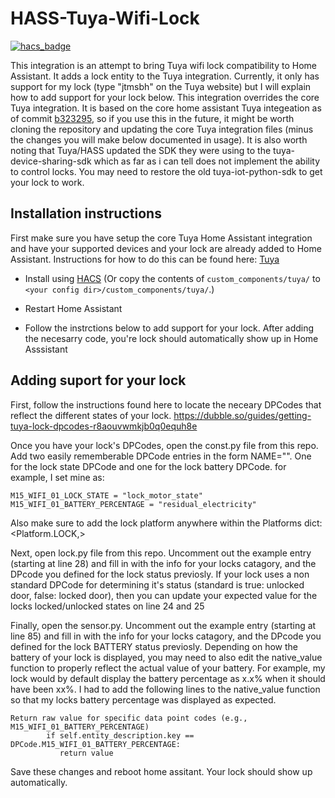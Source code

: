 # HASS-Tuya-Wifi-Lock

[![hacs_badge](https://img.shields.io/badge/HACS-Default-41BDF5.svg?style=for-the-badge)](https://github.com/hacs/integration)

This integration is an attempt to bring Tuya wifi lock compatibility to Home Assistant. It adds a lock entity to the Tuya integration. Currently, it only has support for my lock (type "jtmsbh" on the Tuya website) but I will explain how to add support for your lock below. This integration overrides the core Tuya integration. It is based on the core home assistant Tuya integeation as of commit [b323295](https://github.com/home-assistant/core/tree/b323295aa15ff6ac81e46b213a2f22440f0460de), so if you use this in the future, it might be worth cloning the repository and updating the core Tuya integration files (minus the changes you will make below documented in usage). It is also worth noting that Tuya/HASS updated the SDK they were using to the tuya-device-sharing-sdk which as far as i can tell does not implement the ability to control locks. You may need to restore the old tuya-iot-python-sdk to get your lock to work.

## Installation instructions

First make sure you have setup the core Tuya Home Assistant integration and have your supported devices and your lock are already added to Home Assistant. Instructions for how to do this can be found here: [Tuya](https://www.home-assistant.io/integrations/tuya/)

- Install using [HACS](https://hacs.xyz) (Or copy the contents of `custom_components/tuya/` to `<your config dir>/custom_components/tuya/`.)

- Restart Home Assistant

- Follow the instrctions below to add support for your lock. After adding the necesarry code, you're lock should automatically show up in Home Asssistant

## Adding suport for your lock
First, follow the instructions found here to locate the neceary DPCodes that reflect the different states of your lock. https://dubble.so/guides/getting-tuya-lock-dpcodes-r8aouvwmkjb0q0equh8e

Once you have your lock's DPCodes, open the const.py file from this repo. Add two easily rememberable DPCode entries in the form NAME="<DPcode>". One for the lock state DPCode and one for the lock battery DPCode. for example, I set mine as:

```
M15_WIFI_01_LOCK_STATE = "lock_motor_state"
M15_WIFI_01_BATTERY_PERCENTAGE = "residual_electricity"
```

Also make sure to add the lock platform anywhere within the Platforms dict: <Platform.LOCK,>

Next, open lock.py file from this repo. Uncomment out the example entry (starting at line 28) and fill in with the info for your locks catagory, and the DPcode you defined for the lock status previosly.
If your lock uses a non standard DPCode for determining it's status (standard is true: unlocked door, false: locked door), then you can update your expected value for the locks locked/unlocked states on line 24 and 25

Finally, open the sensor.py. Uncomment out the example entry (starting at line 85) and fill in with the info for your locks catagory, and the DPcode you defined for the lock BATTERY status previosly.
Depending on how the battery of your lock is displayed, you may need to also edit the native_value function to properly reflect the actual value of your battery. For example, my lock would by default display the battery percentage as x.x% when it should have been xx%. I had to add the following lines to the native_value function so that my locks battery percentage was displayed as expected.      

```
Return raw value for specific data point codes (e.g., M15_WIFI_01_BATTERY_PERCENTAGE)
        if self.entity_description.key == DPCode.M15_WIFI_01_BATTERY_PERCENTAGE:
           return value
```

Save these changes and reboot home assitant. Your lock should show up automatically. 
